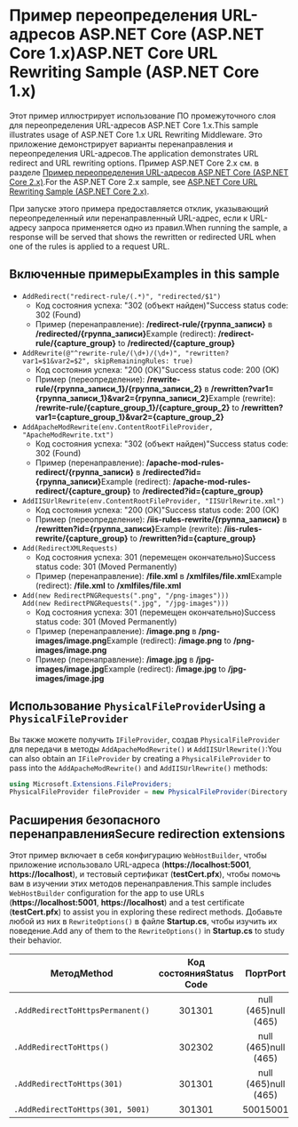 # <a name="aspnet-core-url-rewriting-sample-aspnet-core-1x"></a><span data-ttu-id="f0280-101">Пример переопределения URL-адресов ASP.NET Core (ASP.NET Core 1.x)</span><span class="sxs-lookup"><span data-stu-id="f0280-101">ASP.NET Core URL Rewriting Sample (ASP.NET Core 1.x)</span></span>

<span data-ttu-id="f0280-102">Этот пример иллюстрирует использование ПО промежуточного слоя для переопределения URL-адресов ASP.NET Core 1.x.</span><span class="sxs-lookup"><span data-stu-id="f0280-102">This sample illustrates usage of ASP.NET Core 1.x URL Rewriting Middleware.</span></span> <span data-ttu-id="f0280-103">Это приложение демонстрирует варианты перенаправления и переопределения URL-адресов.</span><span class="sxs-lookup"><span data-stu-id="f0280-103">The application demonstrates URL redirect and URL rewriting options.</span></span> <span data-ttu-id="f0280-104">Пример ASP.NET Core 2.x см. в разделе [Пример переопределения URL-адресов ASP.NET Core (ASP.NET Core 2.x)](https://github.com/aspnet/Docs/tree/master/aspnetcore/fundamentals/url-rewriting/samples/2.x).</span><span class="sxs-lookup"><span data-stu-id="f0280-104">For the ASP.NET Core 2.x sample, see [ASP.NET Core URL Rewriting Sample (ASP.NET Core 2.x)](https://github.com/aspnet/Docs/tree/master/aspnetcore/fundamentals/url-rewriting/samples/2.x).</span></span>

<span data-ttu-id="f0280-105">При запуске этого примера предоставляется отклик, указывающий переопределенный или перенаправленный URL-адрес, если к URL-адресу запроса применяется одно из правил.</span><span class="sxs-lookup"><span data-stu-id="f0280-105">When running the sample, a response will be served that shows the rewritten or redirected URL when one of the rules is applied to a request URL.</span></span>

## <a name="examples-in-this-sample"></a><span data-ttu-id="f0280-106">Включенные примеры</span><span class="sxs-lookup"><span data-stu-id="f0280-106">Examples in this sample</span></span>

* `AddRedirect("redirect-rule/(.*)", "redirected/$1")`
  - <span data-ttu-id="f0280-107">Код состояния успеха: "302 (объект найден)"</span><span class="sxs-lookup"><span data-stu-id="f0280-107">Success status code: 302 (Found)</span></span>
  - <span data-ttu-id="f0280-108">Пример (перенаправление): **/redirect-rule/{группа_записи}** в **/redirected/{группа_записи}**</span><span class="sxs-lookup"><span data-stu-id="f0280-108">Example (redirect): **/redirect-rule/{capture_group}** to **/redirected/{capture_group}**</span></span>
* `AddRewrite(@"^rewrite-rule/(\d+)/(\d+)", "rewritten?var1=$1&var2=$2", skipRemainingRules: true)`
  - <span data-ttu-id="f0280-109">Код состояния успеха: "200 (OK)"</span><span class="sxs-lookup"><span data-stu-id="f0280-109">Success status code: 200 (OK)</span></span>
  - <span data-ttu-id="f0280-110">Пример (переопределение): **/rewrite-rule/{группа_записи_1}/{группа_записи_2}** в **/rewritten?var1={группа_записи_1}&var2={группа_записи_2}**</span><span class="sxs-lookup"><span data-stu-id="f0280-110">Example (rewrite): **/rewrite-rule/{capture_group_1}/{capture_group_2}** to **/rewritten?var1={capture_group_1}&var2={capture_group_2}**</span></span>
* `AddApacheModRewrite(env.ContentRootFileProvider, "ApacheModRewrite.txt")`
  - <span data-ttu-id="f0280-111">Код состояния успеха: "302 (объект найден)"</span><span class="sxs-lookup"><span data-stu-id="f0280-111">Success status code: 302 (Found)</span></span>
  - <span data-ttu-id="f0280-112">Пример (перенаправление): **/apache-mod-rules-redirect/{группа_записи}** в **/redirected?id={группа_записи}**</span><span class="sxs-lookup"><span data-stu-id="f0280-112">Example (redirect): **/apache-mod-rules-redirect/{capture_group}** to **/redirected?id={capture_group}**</span></span>
* `AddIISUrlRewrite(env.ContentRootFileProvider, "IISUrlRewrite.xml")`
  - <span data-ttu-id="f0280-113">Код состояния успеха: "200 (OK)"</span><span class="sxs-lookup"><span data-stu-id="f0280-113">Success status code: 200 (OK)</span></span>
  - <span data-ttu-id="f0280-114">Пример (переопределение): **/iis-rules-rewrite/{группа_записи}** в **/rewritten?id={группа_записи}**</span><span class="sxs-lookup"><span data-stu-id="f0280-114">Example (rewrite): **/iis-rules-rewrite/{capture_group}** to **/rewritten?id={capture_group}**</span></span>
* `Add(RedirectXMLRequests)`
  - <span data-ttu-id="f0280-115">Код состояния успеха: 301 (перемещен окончательно)</span><span class="sxs-lookup"><span data-stu-id="f0280-115">Success status code: 301 (Moved Permanently)</span></span>
  - <span data-ttu-id="f0280-116">Пример (перенаправление): **/file.xml** в **/xmlfiles/file.xml**</span><span class="sxs-lookup"><span data-stu-id="f0280-116">Example (redirect): **/file.xml** to **/xmlfiles/file.xml**</span></span>
* `Add(new RedirectPNGRequests(".png", "/png-images")))`<br>`Add(new RedirectPNGRequests(".jpg", "/jpg-images")))`
  - <span data-ttu-id="f0280-117">Код состояния успеха: 301 (перемещен окончательно)</span><span class="sxs-lookup"><span data-stu-id="f0280-117">Success status code: 301 (Moved Permanently)</span></span>
  - <span data-ttu-id="f0280-118">Пример (перенаправление): **/image.png** в **/png-images/image.png**</span><span class="sxs-lookup"><span data-stu-id="f0280-118">Example (redirect): **/image.png** to **/png-images/image.png**</span></span>
  - <span data-ttu-id="f0280-119">Пример (перенаправление): **/image.jpg** в **/jpg-images/image.jpg**</span><span class="sxs-lookup"><span data-stu-id="f0280-119">Example (redirect): **/image.jpg** to **/jpg-images/image.jpg**</span></span>

## <a name="using-a-physicalfileprovider"></a><span data-ttu-id="f0280-120">Использование `PhysicalFileProvider`</span><span class="sxs-lookup"><span data-stu-id="f0280-120">Using a `PhysicalFileProvider`</span></span>
<span data-ttu-id="f0280-121">Вы также можете получить `IFileProvider`, создав `PhysicalFileProvider` для передачи в методы `AddApacheModRewrite()` и `AddIISUrlRewrite()`:</span><span class="sxs-lookup"><span data-stu-id="f0280-121">You can also obtain an `IFileProvider` by creating a `PhysicalFileProvider` to pass into the `AddApacheModRewrite()` and `AddIISUrlRewrite()` methods:</span></span>
```csharp
using Microsoft.Extensions.FileProviders;
PhysicalFileProvider fileProvider = new PhysicalFileProvider(Directory.GetCurrentDirectory());
```
## <a name="secure-redirection-extensions"></a><span data-ttu-id="f0280-122">Расширения безопасного перенаправления</span><span class="sxs-lookup"><span data-stu-id="f0280-122">Secure redirection extensions</span></span>
<span data-ttu-id="f0280-123">Этот пример включает в себя конфигурацию `WebHostBuilder`, чтобы приложение использовало URL-адреса (**https://localhost:5001**, **https://localhost**), и тестовый сертификат (**testCert.pfx**), чтобы помочь вам в изучении этих методов перенаправления.</span><span class="sxs-lookup"><span data-stu-id="f0280-123">This sample includes `WebHostBuilder` configuration for the app to use URLs (**https://localhost:5001**, **https://localhost**) and a test certificate (**testCert.pfx**) to assist you in exploring these redirect methods.</span></span> <span data-ttu-id="f0280-124">Добавьте любой из них в `RewriteOptions()` в файле **Startup.cs**, чтобы изучить их поведение.</span><span class="sxs-lookup"><span data-stu-id="f0280-124">Add any of them to the `RewriteOptions()` in **Startup.cs** to study their behavior.</span></span>

<span data-ttu-id="f0280-125">Метод</span><span class="sxs-lookup"><span data-stu-id="f0280-125">Method</span></span> | <span data-ttu-id="f0280-126">Код состояния</span><span class="sxs-lookup"><span data-stu-id="f0280-126">Status Code</span></span> | <span data-ttu-id="f0280-127">Порт</span><span class="sxs-lookup"><span data-stu-id="f0280-127">Port</span></span>
--- | :---: | :---:
`.AddRedirectToHttpsPermanent()` | <span data-ttu-id="f0280-128">301</span><span class="sxs-lookup"><span data-stu-id="f0280-128">301</span></span> | <span data-ttu-id="f0280-129">null (465)</span><span class="sxs-lookup"><span data-stu-id="f0280-129">null (465)</span></span>
`.AddRedirectToHttps()` | <span data-ttu-id="f0280-130">302</span><span class="sxs-lookup"><span data-stu-id="f0280-130">302</span></span> | <span data-ttu-id="f0280-131">null (465)</span><span class="sxs-lookup"><span data-stu-id="f0280-131">null (465)</span></span>
`.AddRedirectToHttps(301)` | <span data-ttu-id="f0280-132">301</span><span class="sxs-lookup"><span data-stu-id="f0280-132">301</span></span> | <span data-ttu-id="f0280-133">null (465)</span><span class="sxs-lookup"><span data-stu-id="f0280-133">null (465)</span></span>
`.AddRedirectToHttps(301, 5001)` | <span data-ttu-id="f0280-134">301</span><span class="sxs-lookup"><span data-stu-id="f0280-134">301</span></span> | <span data-ttu-id="f0280-135">5001</span><span class="sxs-lookup"><span data-stu-id="f0280-135">5001</span></span>
